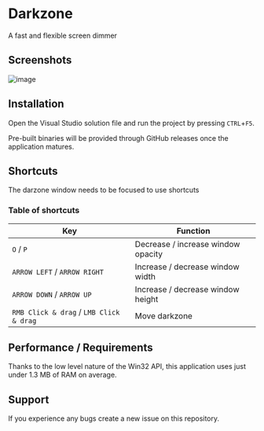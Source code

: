 # Darkzone
A fast and flexible screen dimmer

## Screenshots
![image](https://github.com/user-attachments/assets/b7e1fb23-bde3-4074-a0d6-3ab1465d6e82)


## Installation 
Open the Visual Studio solution file and run the project by pressing `CTRL`+`F5`.

Pre-built binaries will be provided through GitHub releases once the application matures.

## Shortcuts
The darzone window needs to be focused to use shortcuts

### Table of shortcuts
| Key | Function | 
| --- | --- |
| `O` / `P`| Decrease / increase window opacity |
| `ARROW LEFT` / `ARROW RIGHT`| Increase / decrease window width |
| `ARROW DOWN` / `ARROW UP`| Increase / decrease window height |
| `RMB Click & drag` / `LMB Click & drag` | Move darkzone |

## Performance / Requirements
Thanks to the low level nature of the Win32 API, 
this application uses just under 1.3 MB of RAM on average.

## Support
If you experience any bugs create a new issue on this repository.
